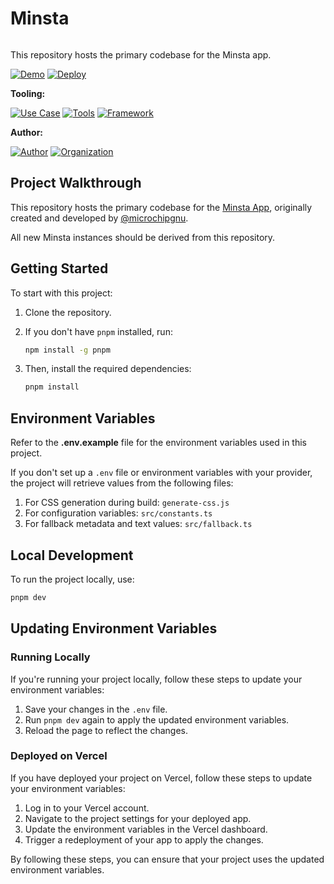 # Minsta
<img src="https://i.imgur.com/J85RM1o.png" alt="cover_image"  width="0" />

This repository hosts the primary codebase for the Minsta app.

[![Demo](https://img.shields.io/badge/Demo-Visit%20Demo-brightgreen)](https://minsta-app.vercel.app/)
[![Deploy](https://img.shields.io/badge/Deploy-on%20Vercel-blue)](https://vercel.com/new/clone?repository-url=https%3A%2F%2Fgithub.com%2FMintbase%2FminstFsimple-token-drop)

**Tooling:**

[![Use Case](https://img.shields.io/badge/Use%20Case-Selfie%20Minting-blue)](#)
[![Tools](https://img.shields.io/badge/Tools-@mintbase.js/react%2C%20@mintbase.js/storage%2C%20Arweave%2C%20Mintbase%20Wallet-blue)](#)
[![Framework](https://img.shields.io/badge/Framework-Next.js%2014-blue)](#)

**Author:**

[![Author](https://img.shields.io/twitter/follow/microchipgnu?style=social&logo=twitter)](https://twitter.com/microchipgnu)  [![Organization](https://img.shields.io/badge/Mintbase-blue)](https://www.mintbase.xyz)


## Project Walkthrough

This repository hosts the primary codebase for the [Minsta App](https://minsta.me), originally created and developed by [@microchipgnu](https://github.com/microchipgnu). 

All new Minsta instances should be derived from this repository.

## Getting Started

To start with this project:

1. Clone the repository.
2. If you don't have `pnpm` installed, run:

   ```bash
   npm install -g pnpm
   ```
   
3. Then, install the required dependencies:

     ```bash
     pnpm install
     ```

## Environment Variables

Refer to the **.env.example** file for the environment variables used in this project. 

If you don't set up a `.env` file or environment variables with your provider, the project will retrieve values from the following files:

1. For CSS generation during build: `generate-css.js`
2. For configuration variables: `src/constants.ts`
3. For fallback metadata and text values: `src/fallback.ts`

## Local Development

To run the project locally, use:

  ```bash
  pnpm dev
  ```

## Updating Environment Variables

### Running Locally

If you're running your project locally, follow these steps to update your environment variables:

1. Save your changes in the `.env` file.
2. Run `pnpm dev` again to apply the updated environment variables.
3. Reload the page to reflect the changes.

### Deployed on Vercel

If you have deployed your project on Vercel, follow these steps to update your environment variables:

1. Log in to your Vercel account.
2. Navigate to the project settings for your deployed app.
3. Update the environment variables in the Vercel dashboard.
4. Trigger a redeployment of your app to apply the changes.

By following these steps, you can ensure that your project uses the updated environment variables.



<img src="https://i.imgur.com/p4HS3Sq.png" alt="detail_image"  width="0" />
